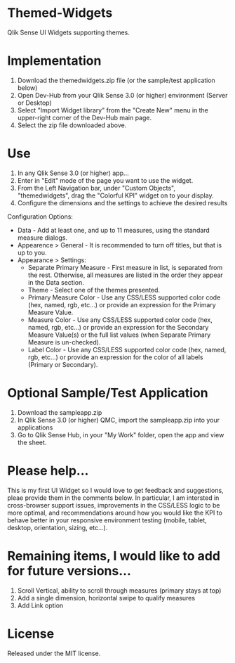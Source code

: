 # Themed-Widgets
Qlik Sense UI Widgets supporting themes.

# Implementation
1. Download the themedwidgets.zip file (or the sample/test application below)
2. Open Dev-Hub from your Qlik Sense 3.0 (or higher) environment (Server or Desktop)
3. Select "Import Widget library" from the "Create New" menu in the upper-right corner of the Dev-Hub main page.
4. Select the zip file downloaded above. 

# Use
1. In any Qlik Sense 3.0 (or higher) app...
2. Enter in "Edit" mode of the page you want to use the widget.
3. From the Left Navigation bar, under "Custom Objects", "themedwidgets", drag the "Colorful KPI" widget on to your display.
4. Configure the dimensions and the settings to achieve the desired results

Configuration Options:
* Data - Add at least one, and up to 11 measures, using the standard measure dialogs.
* Appearence > General - It is recommended to turn off titles, but that is up to you.
* Appearance > Settings:
  * Separate Primary Measure - First measure in list, is separated from the rest. Otherwise, all measures are listed in the order they appear in the Data section.
  * Theme - Select one of the themes presented.
  * Primary Measure Color - Use any CSS/LESS supported color code (hex, named, rgb, etc...) or provide an expression for the Primary Measure Value.
  * Measure Color - Use any CSS/LESS supported color code (hex, named, rgb, etc...) or provide an expression for the Secondary Measure Value(s) or the full list values (when Separate Primary Measure is un-checked).
  * Label Color - Use any CSS/LESS supported color code (hex, named, rgb, etc...) or provide an expression for the color of all labels (Primary or Secondary).


# Optional Sample/Test Application
1. Download the sampleapp.zip
2. In Qlik Sense 3.0 (or higher) QMC, import the sampleapp.zip into your applications
3. Go to Qlik Sense Hub, in your "My Work" folder, open the app and view the sheet.

# Please help...
This is my first UI Widget so I would love to get feedback and suggestions, pleae provide them in the comments below. In particular, I am intersted in cross-browser support issues, improvements in the CSS/LESS logic to be more optimal, and recommendations around how you would like the KPI to behave better in your responsive environment testing (mobile, tablet, desktop, orientation, sizing, etc...).

# Remaining items, I would like to add for future versions...
1. Scroll Vertical, ability to scroll through measures (primary stays at top)
2. Add a single dimension, horizontal swipe to qualify measures
3. Add Link option

# License
Released under the MIT license.

